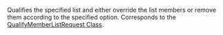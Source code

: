 Qualifies the specified list and either override the list members or remove them according to the specified option. 
Corresponds to the [QualifyMemberListRequest Class](https://msdn.microsoft.com/library/microsoft.crm.sdk.messages.qualifymemberlistrequest.aspx).
